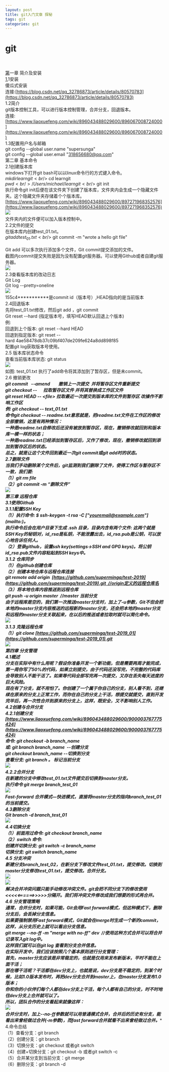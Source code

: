 ```yaml
---
layout: post
title: git入门文章 探秘
tags: git
categories: git
---
```

# git

  



[第]()一章 简介及安装<br />[1.]()1安装<br />傻瓜式安装<br />连接:[https://blog.csdn.net/qq_32786873/article/details/80570783](https://blog.csdn.net/qq_32786873/article/details/80570783)<br />1.2简介<br />git版本控制工具，可以进行版本控制管理，合并分支，回退版本。<br />连接:[https://www.liaoxuefeng.com/wiki/896043488029600/896067008724000](https://www.liaoxuefeng.com/wiki/896043488029600/896067008724000)<br />1.3配置用户名与邮箱<br />git config --global user.name "supersunga"       <br />git config --global user.email "318656680@qq.com"<br />第二章 基本命令<br />2.1创建版本库<br />windows下打开git bash可以以linux命令行的方式键入命令。<br />$ mkdir learngit<br />$ cd learngit<br />$ pwd<br />/Users/michael/learngit<br />$ git init<br />执行命令git init后便在该文件夹下创建了版本库，文件夹内会生成一个隐藏文件夹。这个隐藏文件夹存储着个个版本库。<br />[https://www.liaoxuefeng.com/wiki/896043488029600/897271968352576](https://www.liaoxuefeng.com/wiki/896043488029600/897271968352576)<br />![](https://cdn.nlark.com/yuque/0/2020/png/555316/1579249597993-5c22e6a7-ba5c-4084-abb1-5a4e66affe8d.png#height=128&width=976) <br />文件夹内的文件便可以加入版本控制中。<br />2.2文件的提交<br />在版本库内创建test_01.txt。<br />$ git add test_01.txt<br />$ git commit -m "wrote a hello git file"<br /> <br />Git add 可以多次执行添加多个文件，Git commit提交添加的文件。<br />截图内commit提交失败是因为没有配置git服务器。可以使用Github或者自建git服务器。<br />![](https://cdn.nlark.com/yuque/0/2020/png/555316/1579249598491-b08fccb9-ce16-4d15-8028-c1a0affad809.png#height=630&width=936) <br />2.3查看版本库的改动日志<br />Git Log<br />Git log --pretty=oneline<br />![](https://cdn.nlark.com/yuque/0/2020/png/555316/1579249598856-2b54cab0-e893-4b9a-8166-78e1cfdd0cbf.png#height=294&width=958) <br />155c4***********是commit id（版本号）,HEAD指向的是当前版本<br />2.4回退版本<br />先将test_01.txt修改，然后git add ，git commit<br />Git reset --hard (指定版本号，填写HEAD默认回退上个版本)<br />例:<br />回退到上个版本: git reset --hard HEAD<br />回退到指定版本: git reset --hard 4ae58478db37c09bf407de209fe624a8dd898f85<br />配置git log获取版本号使用。<br />2.5 版本库状态命令<br />查看当前版本库状态: git status<br />![](https://cdn.nlark.com/yuque/0/2020/png/555316/1579249599189-0262493a-f44d-4d4e-85d5-0464ce22e021.png#height=214&width=976) <br />如图: test_01.txt 执行了add命令将其添加到了暂存区，但是未commit。<br />2.6 撤销更改<br />****git commit   --amend        撤销上一次提交  并将暂存区文件重新提交<br />****git checkout -- <file>     拉取暂存区文件 并将其替换成工作区文件<br />****git**** reset**** ****HEAD**** ****--**** <****file****> ****拉取最近一次提交到版本库的文件到暂存区**** ****改操作不影响工作区<br />例: git checkout -- text_01.txt<br />命令git checkout -- readme.txt意思就是，把readme.txt文件在工作区的修改全部撤销，这里有两种情况：<br />一种是readme.txt自修改后还没有被放到暂存区，现在，撤销修改就回到和版本库一模一样的状态；<br />一种是readme.txt已经添加到暂存区后，又作了修改，现在，撤销修改就回到添加到暂存区后的状态。<br />总之，就是让这个文件回到最近一次git commit或git add时的状态。<br />2.7删除文件<br />当我们手动删除某个文件后，git监测到我们删除了文件，使得工作区与暂存区不一致，我们要:<br />（1）git rm file <br />（2）git commit -m “删除文件”<br />![](https://cdn.nlark.com/yuque/0/2020/png/555316/1579249599730-7a3e20a7-94e0-4259-b7ea-69a05b00219b.png#height=732&width=976) <br />第三章 远程仓库<br />3.1使用Github<br />3.1.1配置SSH Key<br />（1）执行命令: $ ssh-keygen -t rsa -C ["youremail@example.com"](mailto:\)。<br />执行命令后会在用户目录下生成 .ssh 目录，目录内含有两个文件: 这两个就是SSH Key的秘钥对，id_rsa是私钥，不能泄露出去，id_rsa.pub是公钥，可以放心地告诉任何人。<br />（2）登录github，设置ssh key(settings->SSH and GPG keys)。将公钥id_rsa.pub文件内容粘贴到SSH keys中。<br />3.1.2 仓库同步<br />（1）在github创建仓库<br />（2）创建本地仓库与远程仓库连接<br />git remote add origin  [https://github.com/superminga/test-2019](https://github.com/superminga/test-2019).git  //origin定义的远程仓库名<br />（3）将本地仓库内容推送到远程仓库<br />git push -u origin master  //master 当前分支 <br />由于远程库是空的，我们第一次推送master分支时，加上了-u参数，Git不但会把本地的master分支内容推送的远程新的master分支，还会把本地的master分支和远程的master分支关联起来，在以后的推送或者拉取时就可以简化命令。<br />![](https://cdn.nlark.com/yuque/0/2020/png/555316/1579249600078-670a45bb-28f3-4831-9612-5c752258c408.png#height=292&width=974) <br />3.1.3 克隆远程仓库<br />（1）git clone [https://github.com/superminga/test-2019_01](https://github.com/superminga/test-2019_01).git<br />![](https://cdn.nlark.com/yuque/0/2020/png/555316/1579249600389-2c26e8df-fa4e-4b85-a0f1-aa64738dad2c.png#height=354&width=974) <br />第四章 分支管理<br />4.1概述<br />分支在实际中有什么用呢？假设你准备开发一个新功能，但是需要两周才能完成，第一周你写了50%的代码，如果立刻提交，由于代码还没写完，不完整的代码库会导致别人不能干活了。如果等代码全部写完再一次提交，又存在丢失每天进度的巨大风险。<br />现在有了分支，就不用怕了。你创建了一个属于你自己的分支，别人看不到，还继续在原来的分支上正常工作，而你在自己的分支上干活，想提交就提交，直到开发完毕后，再一次性合并到原来的分支上，这样，既安全，又不影响别人工作。<br />4.2创建与合并分支<br />4.2.1创建分支<br />[https://www.liaoxuefeng.com/wiki/896043488029600/900003767775424](https://www.liaoxuefeng.com/wiki/896043488029600/900003767775424)<br />命令: git checkout -b branch_name<br />或: git branch branch_name  --创建分支<br />git checkout branch_name --切换到分支<br />查看分支: git branch 。* 标记当前分支<br />![](https://cdn.nlark.com/yuque/0/2020/png/555316/1579249600696-bf752b51-827f-4a84-afa4-155781a9aa51.png#height=268&width=966) <br />4.2.2合并分支<br />在新建的分支中修改test_01.txt文件提交后切换到master分支。<br />执行命令 git merge branch_test_01<br />![](https://cdn.nlark.com/yuque/0/2020/png/555316/1579249600954-d35647d2-51bf-4828-beca-5b76278a2d7e.png#height=182&width=976) <br />Fast-forward 合并模式—快进模式，直接将master分支的指向branch_test_01的当前提交。<br />4.3删除分支<br />Git branch -d branch_test_01<br />![](https://cdn.nlark.com/yuque/0/2020/png/555316/1579249601207-d2b59374-737d-443c-8e77-16df9f29aa6c.png#height=216&width=976) <br />4.4切换分支<br />（1）前面用过命令: git checkout branch_name <br />（2）switch 命令: <br />创建并切换分支: git switch -c branch_name<br />切换分支: git switch branch_name<br />4.5 分支冲突<br />新建分支branch_test_02，在新分支下修改文件test_01.txt，提交修改。切换到master分支修改test_01.txt，提交修改。合并分支。<br />![](https://cdn.nlark.com/yuque/0/2020/png/555316/1579249601435-5d293149-9dd7-4c58-a52f-7e73c6727ab2.png#height=166&width=976) <br />![](https://cdn.nlark.com/yuque/0/2020/png/555316/1579249601813-97b66afb-5dcb-4647-9f9a-124e639ab521.png#height=370&width=858) <br />解决合并冲突问题只能手动修改冲突文件。git会把不同分支下的修改使用<<<<<======>>>>>分隔开。我们将冲突文件修改成我们想要的形式再合并。<br />4.6 分支管理策略<br />通常，合并分支时，如果可能，Git会用Fast forward模式，但这种模式下，删除分支后，会丢掉分支信息。<br />如果要强制禁用Fast forward模式，Git就会在merge时生成一个新的commit，这样，从分支历史上就可以看出分支信息。<br />git merge --no-ff -m "merge with no-ff" dev  //使用这种方式合并可以将合并记录写入git log中。<br />这样我们就可以在git log 查看到分支合并信息。<br />****在实际开发中，我们应该按照几个基本原则进行分支管理：<br />首先，master分支应该是非常稳定的，也就是仅用来发布新版本，平时不能在上面干活；<br />那在哪干活呢？干活都在dev分支上，也就是说，dev分支是不稳定的，到某个时候，比如1.0版本发布时，再把dev分支合并到master上，在master分支发布1.0版本；<br />你和你的小伙伴们每个人都在dev分支上干活，每个人都有自己的分支，时不时地往dev分支上合并就可以了。<br />所以，团队合作的分支看起来就像这样：<br />![](https://cdn.nlark.com/yuque/0/2020/png/555316/1579249602083-1bd74b7d-070f-47f9-b050-21bacc09312e.png#height=188&width=748) <br />****合并分支时，加上--no-ff****参数就可以用普通模式合并，合并后的历史有分支，能看出来曾经做过合并****(-m参数)****，而fast forward合并就看不出来曾经做过合并。****<br />4.命令总结<br />（1）查看分支：git branch<br />（2）创建分支：git branch <name><br />（3）切换分支：git checkout <name>或者git switch <name><br />（4）创建+切换分支：git checkout -b <name>或者git switch -c <name><br />（5）合并某分支到当前分支：git merge <name><br />（6）删除分支：git branch -d <name><br /> 
